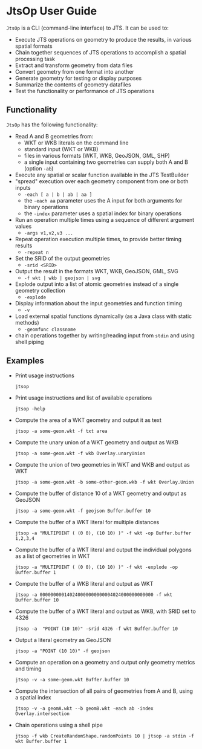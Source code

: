 # JtsOp User Guide

`JtsOp` is a CLI (command-line interface) to JTS. It can be used to:

* Execute JTS operations on geometry to produce the results, in various spatial formats
* Chain together sequences of JTS operations to accomplish a spatial processing task
* Extract and transform geometry from data files
* Convert geometry from one format into another
* Generate geometry for testing or display purposes
* Summarize the contents of geometry datafiles
* Test the functionality or performance of JTS operations

## Functionality

`JtsOp` has the following functionality:

* Read A and B geometries from:
  * WKT or WKB literals on the command line
  * standard input (WKT or WKB)
  * files in various formats (WKT, WKB, GeoJSON, GML, SHP)
  * a single input containing two geometries can supply both A and B (option `-ab`)
* Execute any spatial or scalar function available in the JTS TestBuilder
* "spread" execution over each geometry component from one or both inputs
  * `-each [ a | b | ab | aa ]`
  * the `-each aa` parameter uses the A input for both arguments for binary operations
  * the `-index` parameter uses a spatial index for binary operations
* Run an operation multiple times using a sequence of different argument values
  * `-args v1,v2,v3 ...`
* Repeat operation execution multiple times, to provide better timing results
  * `-repeat n`
* Set the SRID of the output geometries
  * `-srid <SRID>`
* Output the result in the formats WKT, WKB, GeoJSON, GML, SVG
  * `-f wkt | wkb | geojson | svg`
* Explode output into a list of atomic geometries instead of a single geometry collection
  * `-explode`
* Display information about the input geometries and function timing
  * `-v`
* Load external spatial functions dynamically (as a Java class with static methods)
  * `-geomfunc classname` 
* chain operations together by writing/reading input from `stdin` and using shell piping

## Examples

 * Print usage instructions
      
       jtsop
       
 * Print usage instructions and list of available operations
 
       jtsop -help
       
 * Compute the area of a WKT geometry and output it as text
      
       jtsop -a some-geom.wkt -f txt area 
      
 * Compute the unary union of a WKT geometry and output as WKB
 
       jtsop -a some-geom.wkt -f wkb Overlay.unaryUnion 
 
 * Compute the union of two geometries in WKT and WKB and output as WKT
      
       jtsop -a some-geom.wkt -b some-other-geom.wkb -f wkt Overlay.Union
 
 * Compute the buffer of distance 10 of a WKT geometry and output as GeoJSON
    
       jtsop -a some-geom.wkt -f geojson Buffer.buffer 10
 
 * Compute the buffer of a WKT literal for multiple distances 
 
       jtsop -a "MULTIPOINT ( (0 0), (10 10) )" -f wkt -op Buffer.buffer 1,2,3,4
 
 * Compute the buffer of a WKT literal and output the individual polygons as a list of geometries in WKT 
 
       jtsop -a "MULTIPOINT ( (0 0), (10 10) )" -f wkt -explode -op Buffer.buffer 1
 
 * Compute the buffer of a WKB literal and output as WKT
 
       jtsop -a 000000000140240000000000004024000000000000 -f wkt Buffer.buffer 10
  
 * Compute the buffer of a WKT literal and output as WKB, with SRID set to 4326
 
       jtsop -a  "POINT (10 10)" -srid 4326 -f wkt Buffer.buffer 10
  
 * Output a literal geometry as GeoJSON
    
       jtsop -a "POINT (10 10)" -f geojson
       
 * Compute an operation on a geometry and output only geometry metrics and timing
 
       jtsop -v -a some-geom.wkt Buffer.buffer 10
       
 * Compute the intersection of all pairs of geometries from A and B, using a spatial index
 
       jtsop -v -a geomA.wkt --b geomB.wkt -each ab -index Overlay.intersection 
 
 * Chain operations using a shell pipe
 
       jtsop -f wkb CreateRandomShape.randomPoints 10 | jtsop -a stdin -f wkt Buffer.buffer 1
